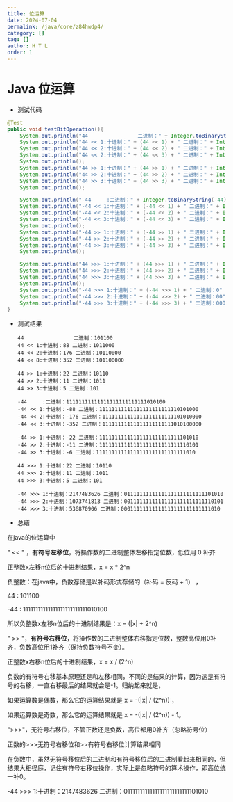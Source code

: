 ```yaml
---
title: 位运算
date: 2024-07-04
permalink: /java/core/z84hwdp4/
category: []
tag: []
author: H T L
order: 1
---
```


# Java 位运算

- 测试代码

```java
@Test
public void testBitOperation(){
    System.out.println("44                二进制：" + Integer.toBinaryString(44));
    System.out.println("44 << 1:十进制：" + (44 << 1) + " 二进制：" + Integer.toBinaryString(44 << 1));
    System.out.println("44 << 2:十进制：" + (44 << 2) + " 二进制：" + Integer.toBinaryString(44 << 2));
    System.out.println("44 << 2:十进制：" + (44 << 3) + " 二进制：" + Integer.toBinaryString(44 << 3));
    System.out.println();
    System.out.println("44 >> 1:十进制：" + (44 >> 1) + " 二进制：" + Integer.toBinaryString(44 >> 1));
    System.out.println("44 >> 2:十进制：" + (44 >> 2) + " 二进制：" + Integer.toBinaryString(44 >> 2));
    System.out.println("44 >> 3:十进制：" + (44 >> 3) + " 二进制：" + Integer.toBinaryString(44 >> 3));
    System.out.println();

    System.out.println("-44     :二进制：" + Integer.toBinaryString(-44));
    System.out.println("-44 << 1:十进制：" + (-44 << 1) + " 二进制：" + Integer.toBinaryString(-44 << 1));
    System.out.println("-44 << 2:十进制：" + (-44 << 2) + " 二进制：" + Integer.toBinaryString(-44 << 2));
    System.out.println("-44 << 3:十进制：" + (-44 << 3) + " 二进制：" + Integer.toBinaryString(-44 << 3));
    System.out.println();
    System.out.println("-44 >> 1:十进制：" + (-44 >> 1) + " 二进制：" + Integer.toBinaryString(-44 >> 1));
    System.out.println("-44 >> 2:十进制：" + (-44 >> 2) + " 二进制：" + Integer.toBinaryString(-44 >> 2));
    System.out.println("-44 >> 3:十进制：" + (-44 >> 3) + " 二进制：" + Integer.toBinaryString(-44 >> 3));
    System.out.println();

    System.out.println("44 >>> 1:十进制：" + (44 >>> 1) + " 二进制：" + Integer.toBinaryString(44 >>> 1));
    System.out.println("44 >>> 2:十进制：" + (44 >>> 2) + " 二进制：" + Integer.toBinaryString(44 >>> 2));
    System.out.println("44 >>> 3:十进制：" + (44 >>> 3) + " 二进制：" + Integer.toBinaryString(44 >>> 3));
    System.out.println();
    System.out.println("-44 >>> 1:十进制：" + (-44 >>> 1) + " 二进制：0" + Integer.toBinaryString(-44 >>> 1));
    System.out.println("-44 >>> 2:十进制：" + (-44 >>> 2) + " 二进制：00" + Integer.toBinaryString(-44 >>> 2));
    System.out.println("-44 >>> 3:十进制：" + (-44 >>> 3) + " 二进制：000" + Integer.toBinaryString(-44 >>> 3));
}
```

- 测试结果

  ```cobol
  44                二进制：101100
  44 << 1:十进制：88 二进制：1011000
  44 << 2:十进制：176 二进制：10110000
  44 << 8:十进制：352 二进制：101100000
  
  44 >> 1:十进制：22 二进制：10110
  44 >> 2:十进制：11 二进制：1011
  44 >> 3:十进制：5 二进制：101
  
  -44     :二进制：11111111111111111111111111010100
  -44 << 1:十进制：-88 二进制：11111111111111111111111110101000
  -44 << 2:十进制：-176 二进制：11111111111111111111111101010000
  -44 << 3:十进制：-352 二进制：11111111111111111111111010100000
  
  -44 >> 1:十进制：-22 二进制：11111111111111111111111111101010
  -44 >> 2:十进制：-11 二进制：11111111111111111111111111110101
  -44 >> 3:十进制：-6 二进制：11111111111111111111111111111010
  
  44 >>> 1:十进制：22 二进制：10110
  44 >>> 2:十进制：11 二进制：1011
  44 >>> 3:十进制：5 二进制：101
  
  -44 >>> 1:十进制：2147483626 二进制：01111111111111111111111111101010
  -44 >>> 2:十进制：1073741813 二进制：00111111111111111111111111110101
  -44 >>> 3:十进制：536870906 二进制：00011111111111111111111111111010
  ```

- 总结

在java的位运算中

" << " ，**有符号左移位**，将操作数的二进制整体左移指定位数，低位用 0 补齐

正整数x左移n位后的十进制结果，x = x * 2^n

负整数：在java中，负数存储是以补码形式存储的（补码 = 反码 + 1） ，

44 : 101100

-44 : 11111111111111111111111111010100

所以负整数x左移n位后的十进制结果是：x = (|x| + 2^n)



" >> "，**有符号右移位**，将操作数的二进制整体右移指定位数，整数高位用0补齐，负数高位用1补齐（保持负数符号不变）。

正整数x右移n位后的十进制结果，x = x / (2^n)

负数的有符号右移基本原理还是和左移相同，不同的是结果的计算，因为这是有符号的右移，一直右移最后的结果就会是-1。归纳起来就是，

如果运算数是偶数，那么它的运算结果就是 x = -(|x| / (2^n))  ，

如果运算数是奇数，那么它的运算结果就是 x = -(|x| / (2^n)) - 1。



"\>>>"，无符号右移位，不管正数还是负数，高位都用0补齐（忽略符号位）

正数的>>>无符号右移位和>>有符号右移位计算结果相同

在负数中，虽然无符号移位后的二进制和有符号移位后的二进制看起来相同的，但结果大相径庭，记住有符号右移位操作，实际上是忽略符号的算术操作，即高位统一补0。

-44 >>> 1:十进制：2147483626 二进制：01111111111111111111111111101010

